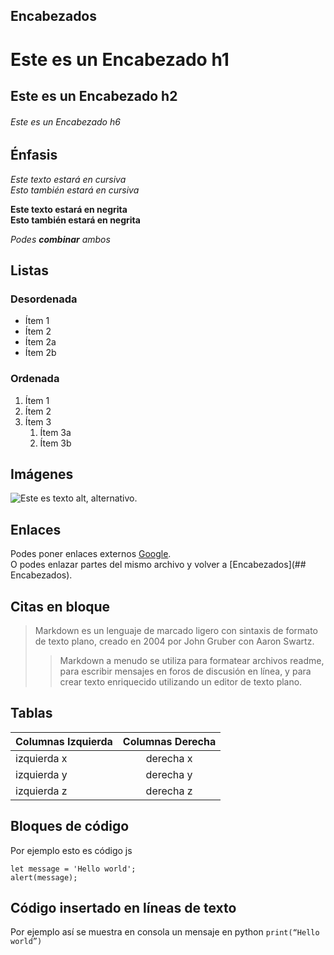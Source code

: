 ## Encabezados <a name= “top”></a>

# Este es un Encabezado h1
## Este es un Encabezado h2
###### Este es un Encabezado h6

## Énfasis

*Este texto estará en cursiva*  
_Esto también estará en cursiva_

**Este texto estará en negrita**  
__Esto también estará en negrita__

_Podes **combinar** ambos_

## Listas

### Desordenada

* Ítem 1
* Ítem 2
* Ítem 2a
* Ítem 2b

### Ordenada

1. Ítem 1
2. Ítem 2
3. Ítem 3
	1. Ítem 3a
	2. Ítem 3b

## Imágenes

![Este es texto alt, alternativo.](https://concepto.de/wp-content/uploads/2022/05/meme-caracteristicas-e1653581804846.jpg "Esta es una imagen de muestra.")

## Enlaces

Podes poner enlaces externos [Google](https://google.com.ar/).
<br>
O podes enlazar partes del mismo archivo y volver a [Encabezados](## Encabezados).



## Citas en bloque

> Markdown es un lenguaje de marcado ligero con sintaxis de formato de texto plano, creado en 2004 por John Gruber con Aaron Swartz.
>
>> Markdown a menudo se utiliza para formatear archivos readme, para escribir mensajes en foros de discusión en línea, y para crear texto enriquecido utilizando un editor de texto plano.

## Tablas

| Columnas Izquierda | Columnas Derecha |
| ------------------ |:----------------:|
| izquierda x  	| derecha x  	|
| izquierda y  	| derecha y  	|
| izquierda z  	| derecha z  	|

## Bloques de código

Por ejemplo esto es código js

```
let message = 'Hello world';
alert(message);
```

## Código insertado en líneas de texto

Por ejemplo así se muestra en consola un mensaje en python `print(“Hello world”)`
